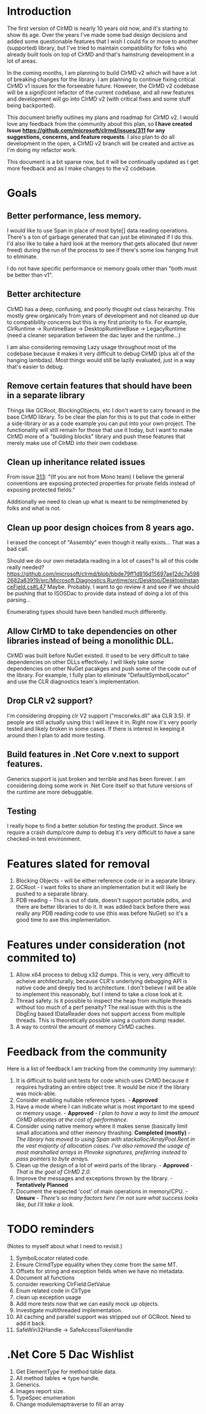# Introduction

The first version of ClrMD is nearly 10 years old now, and it's starting to show its age.  Over the years I've made some bad design decisions and added some questionable features that I wish I could fix or move to another (supported) library, but I've tried to maintain compatibility for folks who already built tools on top of ClrMD and that's hamstrung development in a lot of areas.

In the coming months, I am planning to build ClrMD v2 which will have a lot of breaking changes for the library.  I am planning to continue fixing critical ClrMD v1 issues for the forseeable future.  However, the ClrMD v2 codebase will be a *significant* refactor of the current codebase, and all new features and development will go into ClrMD v2 (with critical fixes and some stuff being backported).

This document briefly outlines my plans and roadmap for ClrMD v2.  I would love any feedback from the community about this plan, so **I have created Issue https://github.com/microsoft/clrmd/issues/311 for any suggestions, concerns, and feature requests**.  I also plan to do all development in the open, a ClrMD v2 branch will be created and active as I'm doing my refactor work.

This document is a bit sparse now, but it will be continually updated as I get more feedback and as I make changes to the v2 codebase.

# Goals

## Better performance, less memory.

I would like to use Span<T> in place of most byte[] data reading operations.  There's a ton of garbage generated that can just be eliminated if I do this.  I'd also like to take a hard look at the memory that gets allocated (but never freed) during the run of the process to see if there's some low hanging fruit to eliminate.

I do not have specific performance or memory goals other than "both must be better than v1".

## Better architecture

ClrMD has a deep, confusing, and poorly thought out class heirarchy.  This mostly grew organically from years of development and not cleaned up due to compatibility concerns but this is my first priority to fix.  For example, ClrRuntime -> RuntimeBase -> DesktopRuntimeBase -> LegacyRuntime (need a cleaner separation between the dac layer and the runtime...)

I am also considering removing Lazy<T> usage throughout most of the codebase because it makes it very difficult to debug ClrMD (plus all of the hanging lambdas).  Most things would still be lazily evaluated, just in a way that's easier to debug.

## Remove certain features that should have been in a separate library

Things like GCRoot, BlockingObjects, etc I don't want to carry forward in the base ClrMD library.  To be clear the plan for this is to put that code in either a side-library or as a code example you can put into your own project.  The functionality will still remain for those that use it today, but I want to make ClrMD more of a "building blocks" library and push these features that merely make use of ClrMD into their own codebase.

## Clean up inheritance related issues

From issue [313](https://github.com/microsoft/clrmd/issues/313): "(If you are not from Mono team) I believe the general conventions are exposing protected properties for private fields instead of exposing protected fields."

Additionally we need to clean up what is meant to be reimplmeneted by folks and what is not.

## Clean up poor design choices from 8 years ago.

I erased the concept of "Assembly" even though it really exists...  That was a bad call.

Should we do our own metadata reading in a lot of cases?  Is all of this code really needed?  https://github.com/microsoft/clrmd/blob/bbde79ff1d816d15697ae12dc7a5982682a83919/src/Microsoft.Diagnostics.Runtime/src/Desktop/DesktopInstanceField.cs#L47  Maybe.  Probably.  I want to go review it and see if we should be pushing that to ISOSDac to provide data instead of doing a lot of this parsing...

Enumerating types should have been handled much differently.

##  Allow ClrMD to take dependencies on other libraries instead of being a monolithic DLL.

ClrMD was built before NuGet existed.  It used to be very difficult to take dependencies on other DLLs effectively.  I will likely take some dependencies on other NuGet pacakges and push some of the code out of the library.  For example, I fully plan to eliminate "DefaultSymbolLocator" and use the CLR diagnostics team's implementation.

## Drop CLR v2 support?

I'm considering dropping clr V2 support ("mscorwks.dll" aka CLR 3.5).  If people are still actually using this I will leave it in.  Right now it's very poorly tested and likely broken in some cases.  If there is interest in keeping it around then I plan to add more testing.

## Build features in .Net Core v.next to support features.

Generics support is just broken and terrible and has been forever.  I am considering doing some work in .Net Core itself so that future versions of the runtime are more debuggable.

## Testing

I really hope to find a better solution for testing the product. Since we require a crash dump/core dump to debug it's very difficult to have a sane checked-in test environment.


# Features slated for removal

1.  Blocking Objects - will be either reference code or in a separate library.
2.  GCRoot - I want folks to share an implementation but it will likely be pushed to a separate library.
3.  PDB reading - This is out of date, doesn't support portable pdbs, and there are better libraries to do it.  It was added back before there was really any PDB reading code to use (this was before NuGet) so it's a good time to axe this implementation.

# Features under consideration (not commited to)

1.  Allow x64 process to debug x32 dumps.  This is very, very difficult to acheive architecturally, because CLR's underlying debugging API is native code and deeply tied to architecture.  I don't believe I will be able to implement this reasonably, but I intend to take a close look at it.
2.  Thread safety.  Is it possible to inspect the heap from multiple threads without too much of a perf penalty?  The real issue with this is the DbgEng based IDataReader does not support access from multiple threads.  This is theoretically possible using a custom dump reader.
3.  A way to control the amount of memory ClrMD caches.

# Feedback from the community

Here is a list of feedback I am tracking from the community (my summary):

1.  It is difficult to build unit tests for code which uses ClrMD because it requires hydrating an entire object tree.  It would be nice if the library was mock-able.
2.  Consider enabling nullable reference types. - **Approved**
3.  Have a mode where I can indicate what is most important to me speed or memory usage. - **Approved** - *I plan to have a way to limit the amount ClrMD allocates at the cost of performance.* 
4.  Consider using native memory where it makes sense (basically limit small allocations and other memory thrashing.  **Completed (mostly)** - *The library has moved to using Span with stackalloc/ArrayPool.Rent in the vast majority of allocation cases.  I've also removed the usage of most marshalled arrays in PInvoke signatures, preferring instead to pass pointers to byte arrays.*
5.  Clean up the design of a lot of weird parts of the library.  - **Approved** - *That is the goal of ClrMD 2.0.*
6.  Improve the messages and exceptions thrown by the library. - **Tentatively Planned**
7.  Document the expected 'cost' of main operations in memory/CPU.  - **Unsure** - *There's so many factors here I'm not sure what success looks like, but I'll take a look.*

# TODO reminders

(Notes to myself about what I need to revisit.)

1.  SymbolLocator related code.
2.  Ensure ClrmdType equality when they come from the same MT.
3.  Offsets for string and exception fields when we have no metadata.
4.  Document all functions
5.  consider reworking ClrField.GetValue
6.  Enum related code in ClrType
7.  clean up exception usage
8.  Add more tests now that we can easily mock up objects.
9.  Investigate multithreaded implementation.
10.  All caching and parallel support was stripped out of GCRoot.  Need to add it back.
11.  SafeWin32Handle -> SafeAccessTokenHandle 


# .Net Core 5 Dac Wishlist

1. Get ElementType for method table data.
2. All method tables => type handle.
3. Generics.
4. Images report size.
5. TypeSpec enumeration
6. Change modulemaptraverse to fill an array
